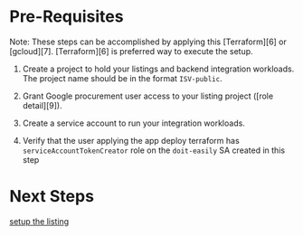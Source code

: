 # Pre-Requisites

Note: These steps can be accomplished by applying this [Terraform][6] or [gcloud][7].
[Terraform][6] is preferred way to execute the setup.

1. Create a project to hold your listings and backend integration workloads. The project name should be in the format `ISV-public`.

1. Grant Google procurement user access to your listing project ([role detail][9]).

1. Create a service account to run your integration workloads.

1. Verify that the user applying the app deploy terraform has `serviceAccountTokenCreator` role on the `doit-easily` SA created in this step



# Next Steps

[setup the listing](2-setup-the-listing.md)